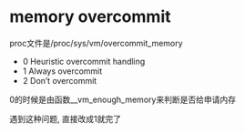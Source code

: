 # memory overcommit

proc文件是/proc/sys/vm/overcommit_memory
- 0 Heuristic overcommit handling
- 1 Always overcommit
- 2 Don’t overcommit

0的时候是由函数__vm_enough_memory来判断是否给申请内存

遇到这种问题, 直接改成1就完了
